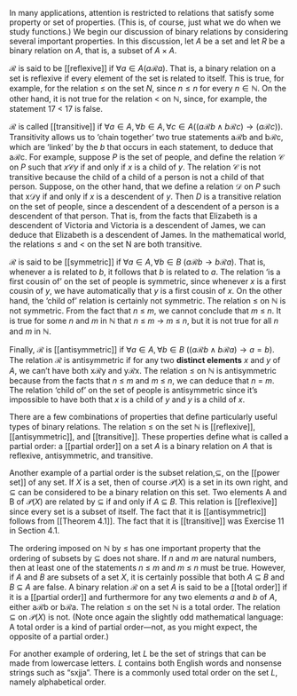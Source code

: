 In many applications, attention is restricted to relations that satisfy some property or set of properties. (This is, of course, just what we do when we study functions.) We begin our discussion of binary relations by considering several important properties. In this discussion, let *A* be a set and let *R* be a binary relation on *A*, that is, a subset of $A × A$.

$\mathcal{R}$ is said to be [[reflexive]] if $\forall a \in A (a\mathcal{R}a)$. That is, a binary relation on a set is reflexive if every element of the set is related to itself. This is true, for example, for the relation $\leq$ on the set *N*, since $n \leq n$ for every $n \in \mathbb{N}$. On the other hand, it is not true for the relation $\lt$ on $\mathbb{N}$, since, for example, the statement 17 $\lt$ 17 is false.

$\mathcal{R}$ is called [[transitive]] if $\forall a \in A, \forall b \in A, \forall c \in A ((a\mathcal{R}b \wedge b\mathcal{R}c) \rightarrow (a\mathcal{R}c))$. Transitivity allows us to ‘chain together’ two true statements a$\mathcal{R}$b and b$\mathcal{R}$c, which are ‘linked’ by the *b* that occurs in each statement, to deduce that a$\mathcal{R}$c. For example, suppose *P* is the set of people, and define the relation $\mathcal{C}$ on *P* such that $x \mathcal{C} y$ if and only if *x* is a child of *y*. The relation $\mathcal{C}$ is not transitive because the child of a child of a person is not a child of that person. Suppose, on the other hand, that we define a relation $\mathcal{D}$ on *P* such that x$\mathcal{D}$y if and only if *x* is a descendent of *y*. Then *D* is a transitive relation on the set of people, since a descendent of a descendent of a person is a descendent of that person. That is, from the facts that Elizabeth is a descendent of Victoria and Victoria is a descendent of James, we can deduce that Elizabeth is a descendent of James. In the mathematical world, the relations $\leq$ and $\lt$ on the set N are both transitive.

$\mathcal{R}$ is said to be [[symmetric]] if $\forall a \in A, \forall b \in B\ (a\mathcal{R}b \rightarrow b\mathcal{R}a)$. That is, whenever a is related to *b*, it follows that *b* is related to *a*. The relation ‘is a first cousin of’ on the set of people is symmetric, since whenever *x* is a first cousin of *y*, we have automatically that *y* is a first cousin of *x*. On the other hand, the ‘child of’ relation is certainly not symmetric. The relation $\leq$ on $\mathbb{N}$ is not symmetric. From the fact that *n* $\leq$ *m*, we cannot conclude that *m* $\leq$ *n*. It is true for some *n* and *m* in $\mathbb{N}$ that *n* $\leq$ *m* $\rightarrow$ *m* $\leq$ *n*, but it is not true for
all *n* and *m* in $\mathbb{N}$.

Finally, $\mathcal{R}$ is [[antisymmetric]] if $\forall a \in A, \forall b \in B\ ((a\mathcal{R}b \wedge b\mathcal{R}a) \rightarrow a = b)$. The relation $\mathcal{R}$ is antisymmetric if for any two **distinct elements** *x* and *y* of *A*, we can’t have both x$\mathcal{R}$y and y$\mathcal{R}$x. The relation $\leq$ on $\mathbb{N}$ is antisymmetric because from the facts that *n* $\leq$ *m* and *m* $\leq$ *n*, we can deduce that *n* = *m*. The relation ‘child of’ on the set of people is antisymmetric since it’s impossible to have both that *x* is a child of *y* and *y* is a child of *x*.

There are a few combinations of properties that define particularly useful types of binary relations. The relation $\leq$ on the set $\mathbb{N}$ is [[reflexive]], [[antisymmetric]], and [[transitive]]. These properties define what is called a partial order: a [[partial order]] on a set *A* is a binary relation on *A* that is reflexive, antisymmetric, and transitive.

Another example of a partial order is the subset relation,$\subseteq$, on the [[power set]] of any set. If *X* is a set, then of course $\mathcal{P}(X)$ is a set in its own right, and $\subseteq$ can be considered to be a binary relation on this set. Two elements A and B of $\mathcal{P}(X)$ are related by $\subseteq$ if and only if *A* $\subseteq$ *B*. This relation is [[reflexive]] since every set is a subset of itself. The fact that it is [[antisymmetric]] follows from [[Theorem 4.1]]. The fact that it is [[transitive]] was Exercise 11 in Section 4.1.

The ordering imposed on $\mathbb{N}$ by $\leq$ has one important property that the ordering of subsets by $\subseteq$ does not share. If *n* and *m* are natural numbers, then at least one of the statements *n* $\leq$ *m* and *m* $\leq$ *n* must be true. However, if *A* and *B* are subsets of a set *X*, it is certainly possible that both *A* $\subseteq$ *B* and *B* $\subseteq$ *A* are false. A binary relation $\mathcal{R}$ on a set *A* is said to be a [[total order]] if it is a [[partial order]] and furthermore for any two elements *a* and *b* of *A*, either a$\mathcal{R}$b or b$\mathcal{R}$a. The relation $\leq$ on the set $\mathbb{N}$ is a total order. The relation $\subseteq$ on
$\mathcal{P}(X)$ is not. (Note once again the slightly odd mathematical language: A total order is a kind of partial order—not, as you might expect, the opposite of a partial order.)

For another example of ordering, let *L* be the set of strings that can be made from lowercase letters. *L* contains both English words and nonsense strings such as “sxjja”. There is a commonly used total order on the set *L*, namely alphabetical order.
